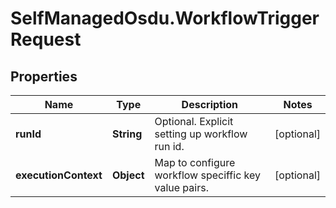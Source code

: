 # SelfManagedOsdu.WorkflowTriggerRequest

## Properties
Name | Type | Description | Notes
------------ | ------------- | ------------- | -------------
**runId** | **String** | Optional. Explicit setting up workflow run id. | [optional] 
**executionContext** | **Object** | Map to configure workflow speciffic key value pairs. | [optional] 


